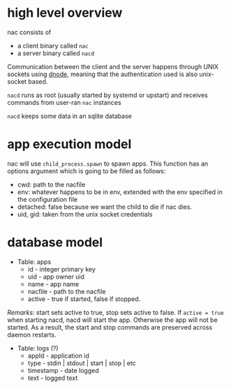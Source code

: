 # high level overview

nac consists of 

* a client binary called `nac`
* a server binary called `nacd`

Communication between the client and the server happens through 
UNIX sockets using [dnode](http://github.com/substack/dnode), meaning
that the authentication used is also unix-socket based.

`nacd` runs as root (usually started by systemd or upstart) and 
receives commands from user-ran `nac` instances

`nacd` keeps some data in an sqlite database

# app execution model

nac will use `child_process.spawn` to spawn apps. This function
has an options argument which is going to be filled as follows:

* cwd: path to the nacfile
* env: whatever happens to be in env, extended with the env specified
  in the configuration file
* detached: false because we want the child to die if nac dies.
* uid, gid: taken from the unix socket credentials

# database model

* Table: apps
  * id - integer primary key
  * uid - app owner uid
  * name - app name
  * nacfile - path to the nacfile
  * active - true if started, false if stopped.

_Remarks_:  start sets active to true, stop sets active to false. 
If `active = true` when starting nacd, nacd will start the app. 
Otherwise the app will not be started. As a result, the start and
stop commands are preserved across daemon restarts.


* Table: logs (?)
  * appId - application id
  * type - stdin | stdout | start | stop | etc
  * timestamp - date logged
  * text - logged text



